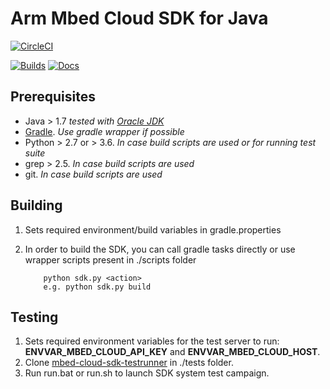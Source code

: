 # Arm Mbed Cloud SDK for Java

[![CircleCI](https://circleci.com/gh/ARMmbed/mbed-cloud-sdk-java.svg?style=shield&circle-token=0167754c8a12d770eb92b9165ac9022a8c422633)](https://circleci.com/gh/ARMmbed/mbed-cloud-sdk-java)

[![Builds](https://img.shields.io/badge/sdk-builds-blue.svg)](http://armmbed.github.io/mbed-cloud-sdk-java/builds/)
[![Docs](https://img.shields.io/badge/sdk-documentation-blue.svg)](https://s3-us-west-2.amazonaws.com/mbed-cloud-sdk-java/index.html)

## Prerequisites
* Java > 1.7   _tested with [Oracle JDK](http://www.oracle.com/technetwork/java/javase/downloads/index.html)_
* [Gradle](https://gradle.org/). _Use gradle wrapper if possible_
* Python > 2.7 or > 3.6. _In case build scripts are used or for running test suite_
* grep > 2.5. _In case build scripts are used_
* git. _In case build scripts are used_


## Building
1. Sets required environment/build variables in gradle.properties
2. In order to build the SDK, you can call gradle tasks directly or use wrapper scripts present in ./scripts folder

    ```shell
        python sdk.py <action>
        e.g. python sdk.py build
    ```


## Testing
1. Sets required environment variables for the test server to run: **ENVVAR_MBED_CLOUD_API_KEY** and **ENVVAR_MBED_CLOUD_HOST**.
1. Clone [mbed-cloud-sdk-testrunner](https://github.com/ARMmbed/mbed-cloud-sdk-testrunner) in ./tests folder.
2. Run run.bat or run.sh to launch SDK system test campaign.